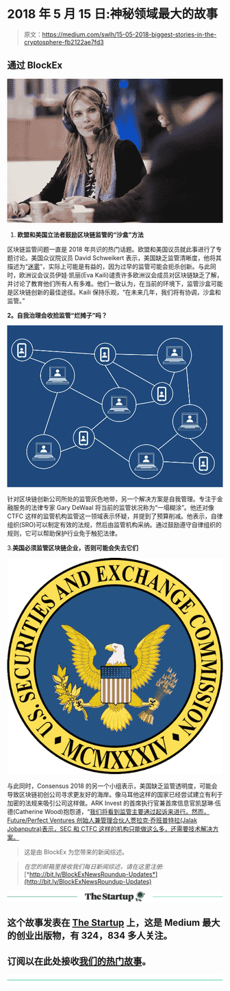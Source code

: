 # 2018 年 5 月 15 日:神秘领域最大的故事

> 原文：<https://medium.com/swlh/15-05-2018-biggest-stories-in-the-cryptosphere-fb2122ae7fd3>

## 通过 BlockEx

![](img/184ce46b004c052ec9bb8f525b87d6d3.png)

1.  **欧盟和美国立法者鼓励区块链监管的“沙盒”方法**

区块链监管问题一直是 2018 年共识的热门话题。欧盟和美国议员就此事进行了专题讨论。美国众议院议员 David Schweikert 表示，美国缺乏监管清晰度，他将其描述为“[迷雾](https://www.coindesk.com/us-eu-lawmakers-tout-sandbox-approach-for-blockchain-development/)”，实际上可能是有益的，因为过早的监管可能会扼杀创新。与此同时，欧洲议会议员伊娃·凯丽(Eva Kaili)谴责许多欧洲议会成员对区块链缺乏了解，并讨论了教育他们所有人有多难。他们一致认为，在当前的环境下，监管沙盒可能是区块链创新的最佳途径。Kaili 保持乐观，“在未来几年，我们将有协调，沙盒和监管。”

**2。自我治理会收拾监管“烂摊子”吗？**

![](img/8dfcdfa045a56f0535df7f72d881bcb1.png)

针对区块链创新公司所处的监管灰色地带，另一个解决方案是自我管理。专注于金融服务的法律专家 Gary DeWaal 将当前的监管状况称为“一塌糊涂”。他还对像 CTFC 这样的监管机构监管这一领域表示怀疑，并提到了预算削减。他表示，自律组织(SRO)可以制定有效的法规，然后由监管机构采纳。通过鼓励遵守自律组织的规则，它可以帮助保护行业免于触犯法律。

3.**美国必须监管区块链企业，否则可能会失去它们**

![](img/01576f6c2e1fca58266a11cdb3348be0.png)

与此同时，Consensus 2018 的另一个小组表示，美国缺乏监管透明度，可能会导致区块链初创公司寻求更友好的海岸。像马耳他这样的国家已经尝试建立有利于加密的法规来吸引公司这样做。ARK Invest 的首席执行官兼首席信息官凯瑟琳·伍德(Catherine Wood)抱怨道，“[我们将看到监管主要通过起诉来进行。然而，Future/Perfect Ventures 创始人兼管理合伙人贾拉克·乔班普特拉(Jalak Jobanputra)表示，SEC 和 CTFC 这样的机构只能做这么多，还需要技术解决方案。](https://www.coindesk.com/us-regulators-need-move-faster-crypto-consensus-panelists-say/)

> 这是由 BlockEx 为您带来的新闻综述。

> *在您的邮箱里接收我们每日新闻综述，请在这里注册:*[*http://bit.ly/BlockExNewsRoundup-Updates*](http://bit.ly/BlockExNewsRoundup-Updates)

[![](img/308a8d84fb9b2fab43d66c117fcc4bb4.png)](https://medium.com/swlh)

## 这个故事发表在 [The Startup](https://medium.com/swlh) 上，这是 Medium 最大的创业出版物，有 324，834 多人关注。

## 订阅以在此处接收[我们的热门故事](http://growthsupply.com/the-startup-newsletter/)。

[![](img/b0164736ea17a63403e660de5dedf91a.png)](https://medium.com/swlh)